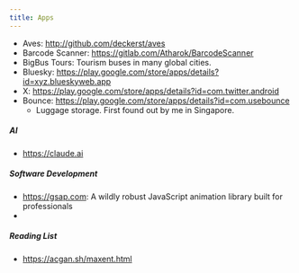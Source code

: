 ```yaml
---
title: Apps
---
```


- Aves: http://github.com/deckerst/aves
- Barcode Scanner: https://gitlab.com/Atharok/BarcodeScanner
- BigBus Tours: Tourism buses in many global cities.
- Bluesky: https://play.google.com/store/apps/details?id=xyz.blueskyweb.app
- X: https://play.google.com/store/apps/details?id=com.twitter.android
- Bounce: https://play.google.com/store/apps/details?id=com.usebounce
    - Luggage storage. First found out by me in Singapore.

##### AI

- https://claude.ai


##### Software Development

- https://gsap.com: A wildly robust JavaScript animation library built for professionals
- 

##### Reading List

- https://acgan.sh/maxent.html
